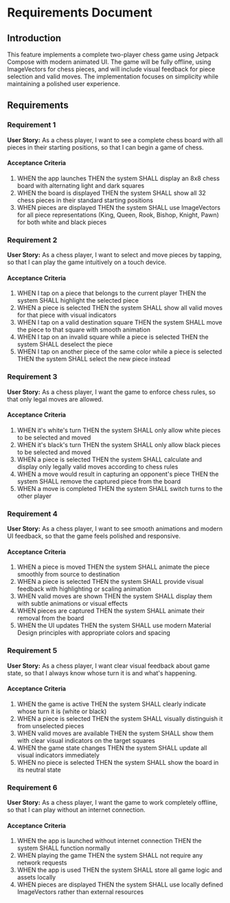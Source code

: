 # Requirements Document

## Introduction

This feature implements a complete two-player chess game using Jetpack Compose with modern animated UI. The game will be fully offline, using ImageVectors for chess pieces, and will include visual feedback for piece selection and valid moves. The implementation focuses on simplicity while maintaining a polished user experience.

## Requirements

### Requirement 1

**User Story:** As a chess player, I want to see a complete chess board with all pieces in their starting positions, so that I can begin a game of chess.

#### Acceptance Criteria

1. WHEN the app launches THEN the system SHALL display an 8x8 chess board with alternating light and dark squares
2. WHEN the board is displayed THEN the system SHALL show all 32 chess pieces in their standard starting positions
3. WHEN pieces are displayed THEN the system SHALL use ImageVectors for all piece representations (King, Queen, Rook, Bishop, Knight, Pawn) for both white and black pieces

### Requirement 2

**User Story:** As a chess player, I want to select and move pieces by tapping, so that I can play the game intuitively on a touch device.

#### Acceptance Criteria

1. WHEN I tap on a piece that belongs to the current player THEN the system SHALL highlight the selected piece
2. WHEN a piece is selected THEN the system SHALL show all valid moves for that piece with visual indicators
3. WHEN I tap on a valid destination square THEN the system SHALL move the piece to that square with smooth animation
4. WHEN I tap on an invalid square while a piece is selected THEN the system SHALL deselect the piece
5. WHEN I tap on another piece of the same color while a piece is selected THEN the system SHALL select the new piece instead

### Requirement 3

**User Story:** As a chess player, I want the game to enforce chess rules, so that only legal moves are allowed.

#### Acceptance Criteria

1. WHEN it's white's turn THEN the system SHALL only allow white pieces to be selected and moved
2. WHEN it's black's turn THEN the system SHALL only allow black pieces to be selected and moved
3. WHEN a piece is selected THEN the system SHALL calculate and display only legally valid moves according to chess rules
4. WHEN a move would result in capturing an opponent's piece THEN the system SHALL remove the captured piece from the board
5. WHEN a move is completed THEN the system SHALL switch turns to the other player

### Requirement 4

**User Story:** As a chess player, I want to see smooth animations and modern UI feedback, so that the game feels polished and responsive.

#### Acceptance Criteria

1. WHEN a piece is moved THEN the system SHALL animate the piece smoothly from source to destination
2. WHEN a piece is selected THEN the system SHALL provide visual feedback with highlighting or scaling animation
3. WHEN valid moves are shown THEN the system SHALL display them with subtle animations or visual effects
4. WHEN pieces are captured THEN the system SHALL animate their removal from the board
5. WHEN the UI updates THEN the system SHALL use modern Material Design principles with appropriate colors and spacing

### Requirement 5

**User Story:** As a chess player, I want clear visual feedback about game state, so that I always know whose turn it is and what's happening.

#### Acceptance Criteria

1. WHEN the game is active THEN the system SHALL clearly indicate whose turn it is (white or black)
2. WHEN a piece is selected THEN the system SHALL visually distinguish it from unselected pieces
3. WHEN valid moves are available THEN the system SHALL show them with clear visual indicators on the target squares
4. WHEN the game state changes THEN the system SHALL update all visual indicators immediately
5. WHEN no piece is selected THEN the system SHALL show the board in its neutral state

### Requirement 6

**User Story:** As a chess player, I want the game to work completely offline, so that I can play without an internet connection.

#### Acceptance Criteria

1. WHEN the app is launched without internet connection THEN the system SHALL function normally
2. WHEN playing the game THEN the system SHALL not require any network requests
3. WHEN the app is used THEN the system SHALL store all game logic and assets locally
4. WHEN pieces are displayed THEN the system SHALL use locally defined ImageVectors rather than external resources